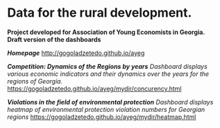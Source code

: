 # Data for the rural development.
**Project developed for Association of Young Economists in Georgia. <br>
Draft version of the dashboards**


***Homepage***
http://gogoladzetedo.github.io/ayeg

***Competition: Dynamics of the Regions by years***
*Dashboard displays various economic indicators and their dynamics over the years for the regions of Georgia.*
https://gogoladzetedo.github.io/ayeg/mydir/concurency.html

***Violations in the field of environmental protection***
*Dashboard displays heatmap of environmental protection violation numbers for Georgian regions*
https://gogoladzetedo.github.io/ayeg/mydir/heatmap.html


